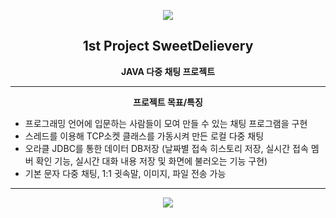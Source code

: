 

<p align="center"><img src="https://user-images.githubusercontent.com/106230507/202123492-2e51e8fc-be90-4edd-b9bc-778eab78f915.png"></p>
<h2 align="center">1st Project SweetDelievery</h2>


<p align="center"><b>JAVA 다중 채팅 프로젝트</b></p>
<hr>
<p align="center"><b>프로젝트 목표/특징</b></p>
<ul>
<li>
프로그래밍 언어에 입문하는 사람들이 모여 만들 수 있는 채팅 프로그램을 구현 
</li>
<li>
스레드를 이용해 TCP소켓 클래스를 가동시켜 만든 로컬 다중 채팅
</li>
<li>
오라클 JDBC를 통한 데이터 DB저장 (날짜별 접속 히스토리 저장, 실시간 접속 멤버 확인 기능, 실시간 대화 내용 저장 및 화면에 불러오는 기능 구현)
</li>
<li>
기본 문자 다중 채팅, 1:1 귓속말, 이미지, 파일 전송 가능
</li>
</ul>

<hr>
<p align="center"><img src="https://user-images.githubusercontent.com/106230507/202124062-889b3076-a43c-4dfe-82c8-9420149ce83d.png"></p>
